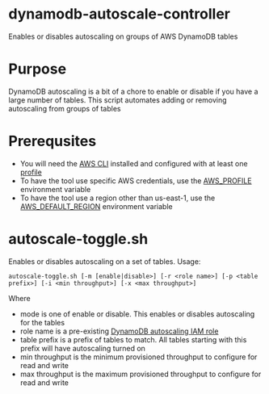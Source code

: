 # dynamodb-autoscale-controller
Enables or disables autoscaling on groups of AWS DynamoDB tables

# Purpose
DynamoDB autoscaling is a bit of a chore to enable or disable if you have a large number of tables.  This script automates adding or removing autoscaling from groups of tables

# Prerequsites
* You will need the [AWS CLI](https://aws.amazon.com/cli/) installed and configured with at least one [profile](http://docs.aws.amazon.com/cli/latest/userguide/cli-multiple-profiles.html)
* To have the tool use specific AWS credentials, use the [AWS_PROFILE](http://docs.aws.amazon.com/cli/latest/userguide/cli-environment.html) environment variable
* To have the tool use a region other than us-east-1, use the [AWS_DEFAULT_REGION](http://docs.aws.amazon.com/cli/latest/userguide/cli-environment.html) environment variable

# autoscale-toggle.sh

Enables or disables autoscaling on a set of tables.  Usage:

`autoscale-toggle.sh [-m [enable|disable>] [-r <role name>] [-p <table prefix>] [-i <min throughput>] [-x <max throughput>]`

Where
* mode is one of enable or disable.  This enables or disables autoscaling for the tables
* role name is a pre-existing [DynamoDB autoscaling IAM role](http://docs.aws.amazon.com/amazondynamodb/latest/developerguide/AutoScaling.CLI.html#AutoScaling.CLI.CreateServiceRole)
* table prefix is a prefix of tables to match.  All tables starting with this prefix will have autoscaling turned on
* min throughput is the minimum provisioned throughput to configure for read and write
* max throughput is the maximum provisioned throughput to configure for read and write
